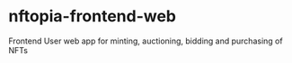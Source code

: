# nftopia-frontend-web
Frontend User web app for minting, auctioning, bidding and purchasing of NFTs
